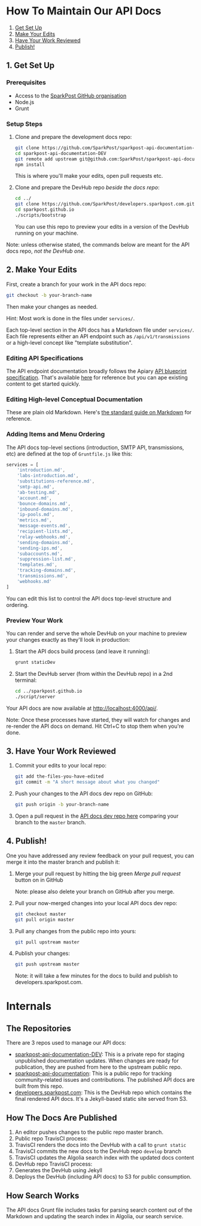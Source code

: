# How To Maintain Our API Docs

1. [Get Set Up](#get-set-up)
1. [Make Your Edits](#make-your-edits)
1. [Have Your Work Reviewed](#have-your-work-reviewed)
1. [Publish!](#publish)

## 1. Get Set Up

### Prerequisites

- Access to the [SparkPost GitHub organisation][github-org]
- Node.js
- Grunt

### Setup Steps

1. Clone and prepare the development docs repo:

    ```sh
    git clone https://github.com/SparkPost/sparkpost-api-documentation-DEV.git
    cd sparkpost-api-documentation-DEV
    git remote add upstream git@github.com:SparkPost/sparkpost-api-documentation.git
    npm install
    ```

    This is where you'll make your edits, open pull requests etc.

1. Clone and prepare the DevHub repo _beside the docs repo_:

    ```sh
    cd ../
    git clone https://github.com/SparkPost/developers.sparkpost.com.git sparkpost.github.io
    cd sparkpost.github.io
    ./scripts/bootstrap
    ```

    You can use this repo to preview your edits in a version of the DevHub running on your machine.

Note: unless otherwise stated, the commands below are meant for the API docs repo, _not the DevHub one_.

## 2. Make Your Edits

First, create a branch for your work in the API docs repo:

```sh
git checkout -b your-branch-name
```

Then make your changes as needed.

Hint: Most work is done in the files under `services/`.

Each top-level section in the API docs has a Markdown file under `services/`. Each file represents either an API endpoint such as `/api/v1/transmissions` or a high-level concept like "template substitution".

### Editing API Specifications
The API endpoint documentation broadly follows the Apiary [API blueprint specification](https://apiblueprint.org/). That's available [here](https://apiblueprint.org/) for reference but you can ape existing content to get started quickly.

### Editing High-level Conceptual Documentation
These are plain old Markdown. Here's [the standard guide on Markdown](https://daringfireball.net/projects/markdown/) for reference.

### Adding Items and Menu Ordering
The API docs top-level sections (introduction, SMTP API, transmissions, etc) are defined at the top of `Gruntfile.js` like this:

```js
services = [
    'introduction.md',
    'labs-introduction.md',
    'substitutions-reference.md',
    'smtp-api.md',
    'ab-testing.md',
    'account.md',
    'bounce-domains.md',
    'inbound-domains.md',
    'ip-pools.md',
    'metrics.md',
    'message-events.md',
    'recipient-lists.md',
    'relay-webhooks.md',
    'sending-domains.md',
    'sending-ips.md',
    'subaccounts.md',
    'suppression-list.md',
    'templates.md',
    'tracking-domains.md',
    'transmissions.md',
    'webhooks.md'
]
```

You can edit this list to control the API docs top-level structure and ordering.

### Preview Your Work

You can render and serve the whole DevHub on your machine to preview your changes exactly as they'll look in production:

1. Start the API docs build process (and leave it running):
    ```sh
    grunt staticDev
    ```

1. Start the DevHub server (from within the DevHub repo) in a 2nd terminal:
    ```sh
    cd ../sparkpost.github.io
    ./script/server
    ```

Your API docs are now available at [http://localhost:4000/api/](http://localhost:4000/api/). 

Note: Once these processes have started, they will watch for changes and re-render the API docs on demand. Hit Ctrl+C to stop them when you're done. 

## 3. Have Your Work Reviewed

1. Commit your edits to your local repo:
    ```sh
    git add the-files-you-have-edited
    git commit -m "A short message about what you changed"
    ```

1. Push your changes to the API docs dev repo on GitHub:
    ```sh
    git push origin -b your-branch-name
    ```

1. Open a pull request in the [API docs dev repo here](https://github.com/SparkPost/sparkpost-api-documentation-DEV/compare) comparing your branch to the `master` branch.

## 4. Publish!

One you have addressed any review feedback on your pull request, you can merge it into the master branch and publish it:

1. Merge your pull request by hitting the big green *Merge pull request* button on in GitHub

    Note: please also delete your branch on GitHub after you merge.

1. Pull your now-merged changes into your local API docs dev repo:
    ```sh
    git checkout master
    git pull origin master
    ```

1. Pull any changes from the public repo into yours:
    ```sh
    git pull upstream master
    ```

1. Publish your changes:
    ```sh
    git push upstream master
    ```

    Note: it will take a few minutes for the docs to build and publish to developers.sparkpost.com.

# Internals

## The Repositories

There are 3 repos used to manage our API docs:

- [sparkpost-api-documentation-DEV][dev-repo]: This is a private repo for staging unpublished documentation updates. When changes are ready for publication, they are pushed from here to the upstream public repo.
- [sparkpost-api-documentation][public-repo]: This is a public repo for tracking community-related issues and contributions. The published API docs are built from this repo.
- [developers.sparkpost.com][devhub-repo]: This is the DevHub repo which contains the final rendered API docs. It's a Jekyll-based static site served from S3.

## How The Docs Are Published

1. An editor pushes changes to the public repo master branch.
1. Public repo TravisCI process:
  1. TravisCI renders the docs into the DevHub with a call to `grunt static`
  1. TravisCI commits the new docs to the DevHub repo `develop` branch
  1. TravisCI updates the Algolia search index with the updated docs content
1. DevHub repo TravisCI process:
  1. Generates the DevHub using Jekyll
  1. Deploys the DevHub (including API docs) to S3 for public consumption.

## How Search Works

The API docs Grunt file includes tasks for parsing search content out of the Markdown and updating the search index in Algolia, our search service.

[github-org]: https://github.com/SparkPost/ 
[dev-repo]: https://github.com/SparkPost/sparkpost-api-documentation-dev
[public-repo]: https://github.com/SparkPost/sparkpost-api-documentation
[devhub-repo]: https://github.com/SparkPost/developers.sparkpost.com

